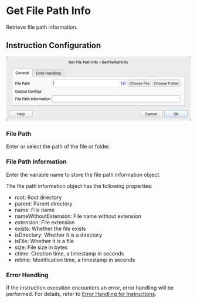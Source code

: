 # Get File Path Info

Retrieve file path information.

## Instruction Configuration

![Get File Path Information General Configuration Dialog](get_file_path_info_general_config.png)

### File Path

Enter or select the path of the file or folder.

### File Path Information

Enter the variable name to store the file path information object.

The file path information object has the following properties:

* root: Root directory
* parent: Parent directory
* name: File name
* nameWithoutExtension: File name without extension
* extension: File extension
* exists: Whether the file exists
* isDirectory: Whether it is a directory
* isFile: Whether it is a file
* size: File size in bytes
* ctime: Creation time, a timestamp in seconds
* mtime: Modification time, a timestamp in seconds

### Error Handling

If the instruction execution encounters an error, error handling will be performed. For details, refer to [Error Handling for Instructions](../../manual/error_handling.md).
